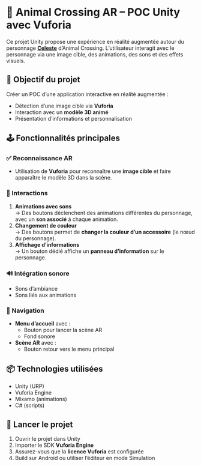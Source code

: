 # 🍃 Animal Crossing AR – POC Unity avec Vuforia

Ce projet Unity propose une expérience en réalité augmentée autour du personnage [**Celeste**](https://sketchfab.com/3d-models/celeste-animal-crossing-new-horizons-2f328b60753b4b88b246fe18963d98e5)  d’Animal Crossing. L’utilisateur interagit avec le personnage via une image cible, des animations, des sons et des effets visuels.

## 🧠 Objectif du projet

Créer un POC d’une application interactive en réalité augmentée :
- Détection d’une image cible via **Vuforia**
- Interaction avec un **modèle 3D animé**
- Présentation d’informations et personnalisation

## 🕹️ Fonctionnalités principales

### ✅ Reconnaissance AR
- Utilisation de **Vuforia** pour reconnaître une **image cible** et faire apparaître le modèle 3D dans la scène.

### 🎨 Interactions
1. **Animations avec sons**  
   → Des boutons déclenchent des animations différentes du personnage, avec un **son associé** à chaque animation.
2. **Changement de couleur**  
   → Des boutons permet de **changer la couleur d’un accessoire** (le nœud du personnage).
3. **Affichage d’informations**  
   → Un bouton dédié affiche un **panneau d’information** sur le personnage.  

### 🔊 Intégration sonore
- Sons d’ambiance 
- Sons liés aux animations

### 📱 Navigation
- **Menu d’accueil** avec :
  - Bouton pour lancer la scène AR
  - Fond sonore
- **Scène AR** avec :
  - Bouton retour vers le menu principal

## 📦 Technologies utilisées

- Unity (URP)
- Vuforia Engine
- Mixamo (animations)
- C# (scripts)

## 🚀 Lancer le projet

1. Ouvrir le projet dans Unity 
2. Importer le SDK **Vuforia Engine**
3. Assurez-vous que la **licence Vuforia** est configurée
4. Build sur Android ou utiliser l’éditeur en mode Simulation

